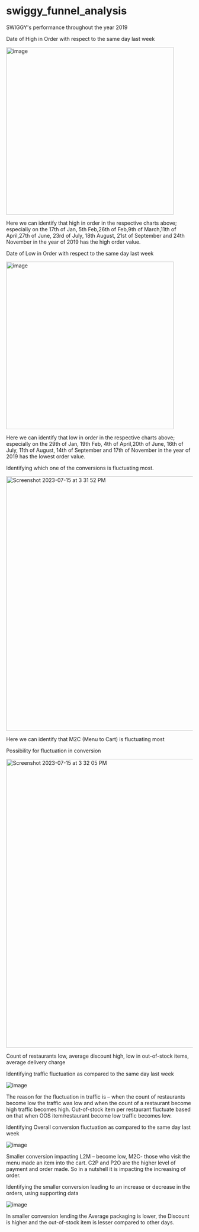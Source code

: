 # swiggy_funnel_analysis
SWIGGY's performance throughout the year 2019

Date of High in Order with respect to the same day last week


<img width="452" alt="image" src="https://github.com/Souviklakshman/swiggy_funnel_analysis/assets/138977501/23d6aac3-2604-4484-8133-08c8773bd2d9">


Here we can identify that high in order in the respective charts above; especially on the 17th of Jan, 5th Feb,26th of Feb,9th of March,11th of April,27th of June, 23rd of July, 18th August, 21st of September and 24th November in the year of 2019 has the high order value.


Date of Low in Order with respect to the same day last week



<img width="452" alt="image" src="https://github.com/Souviklakshman/swiggy_funnel_analysis/assets/138977501/9a4a6f33-f3f1-42e0-81d5-f96da8765734">



Here we can identify that low in order in the respective charts above; especially on the 29th of Jan, 19th Feb, 4th of April,20th of June, 16th of July, 11th of August, 14th of September and 17th of November in the year of 2019 has the lowest order value.


Identifying which one of the conversions is fluctuating most.


 
<img width="687" alt="Screenshot 2023-07-15 at 3 31 52 PM" src="https://github.com/Souviklakshman/swiggy_funnel_analysis/assets/138977501/e2329db5-0326-4120-9be3-fd74b06992a1">





Here we can identify that M2C (Menu to Cart) is fluctuating most




Possibility for fluctuation in conversion





<img width="779" alt="Screenshot 2023-07-15 at 3 32 05 PM" src="https://github.com/Souviklakshman/swiggy_funnel_analysis/assets/138977501/54a249e2-a7c3-401a-b856-625a4a96929d">






Count of restaurants low, average discount high, low in out-of-stock items, average delivery charge


Identifying traffic fluctuation as compared to the same day last week 



![image](https://github.com/Souviklakshman/swiggy_funnel_analysis/assets/138977501/e4c218df-8e70-46a9-8189-d4966b4ec8ab)



The reason for the fluctuation in traffic is – when the count of restaurants become low the traffic was low and when the count of a restaurant become high traffic becomes high. Out-of-stock item per restaurant fluctuate based on that when OOS item/restaurant become low traffic becomes low.


Identifying Overall conversion fluctuation as compared to the same day last week




![image](https://github.com/Souviklakshman/swiggy_funnel_analysis/assets/138977501/906a6bd5-1749-4948-b9bf-d5860c252909)

Smaller conversion impacting L2M – become low, M2C- those who visit the menu made an item into the cart. C2P and P2O are the higher level of payment and order made.
So in a nutshell it is impacting the increasing of order.


Identifying the smaller conversion leading to an increase or 
decrease in the orders, using  supporting data 





![image](https://github.com/Souviklakshman/swiggy_funnel_analysis/assets/138977501/b5dc233c-beec-4dc8-bb86-322ee1e45483)


In smaller conversion lending the Average packaging is lower, the Discount is higher and the out-of-stock item is lesser compared to other days.

















